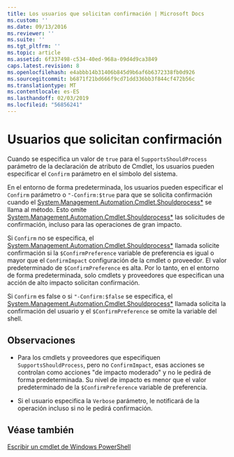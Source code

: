 ```yaml
---
title: Los usuarios que solicitan confirmación | Microsoft Docs
ms.custom: ''
ms.date: 09/13/2016
ms.reviewer: ''
ms.suite: ''
ms.tgt_pltfrm: ''
ms.topic: article
ms.assetid: 6f337498-c534-40ed-968a-09d4d9ca3849
caps.latest.revision: 8
ms.openlocfilehash: e4abbb14b31406b845d9b6af6b6372338fb0d926
ms.sourcegitcommit: b6871f21bd666f9cd71dd336bb3f844cf472b56c
ms.translationtype: MT
ms.contentlocale: es-ES
ms.lasthandoff: 02/03/2019
ms.locfileid: "56856241"
---
```

# <a name="users-requesting-confirmation"></a>Usuarios que solicitan confirmación

Cuando se especifica un valor de `true` para el `SupportsShouldProcess` parámetro de la declaración de atributo de Cmdlet, los usuarios pueden especificar el `Confirm` parámetro en el símbolo del sistema.

En el entorno de forma predeterminada, los usuarios pueden especificar el `Confirm` parámetro o `"-Confirm:$true` para que se solicita confirmación cuando el [System.Management.Automation.Cmdlet.Shouldprocess*](/dotnet/api/System.Management.Automation.Cmdlet.ShouldProcess) se llama al método. Esto omite [System.Management.Automation.Cmdlet.Shouldprocess*](/dotnet/api/System.Management.Automation.Cmdlet.ShouldProcess) las solicitudes de confirmación, incluso para las operaciones de gran impacto.

Si `Confirm` no se especifica, el [System.Management.Automation.Cmdlet.Shouldprocess*](/dotnet/api/System.Management.Automation.Cmdlet.ShouldProcess) llamada solicite confirmación si la `$ConfirmPreference` variable de preferencia es igual o mayor que el `ConfirmImpact` configuración de la cmdlet o proveedor. El valor predeterminado de `$ConfirmPreference` es alta. Por lo tanto, en el entorno de forma predeterminada, solo cmdlets y proveedores que especifican una acción de alto impacto solicitan confirmación.

Si `Confirm` es false o si `"-Confirm:$false` se especifica, el [System.Management.Automation.Cmdlet.Shouldprocess*](/dotnet/api/System.Management.Automation.Cmdlet.ShouldProcess) llamada solicita la confirmación del usuario y el `$ConfirmPreference` se omite la variable del shell.

## <a name="remarks"></a>Observaciones

- Para los cmdlets y proveedores que especifiquen `SupportsShouldProcess`, pero no `ConfirmImpact`, esas acciones se controlan como acciones "de impacto moderado" y no le pedirá de forma predeterminada. Su nivel de impacto es menor que el valor predeterminado de la `$ConfirmPreference` variable de preferencia.

- Si el usuario especifica la `Verbose` parámetro, le notificará de la operación incluso si no le pedirá confirmación.

## <a name="see-also"></a>Véase también

[Escribir un cmdlet de Windows PowerShell](./writing-a-windows-powershell-cmdlet.md)
